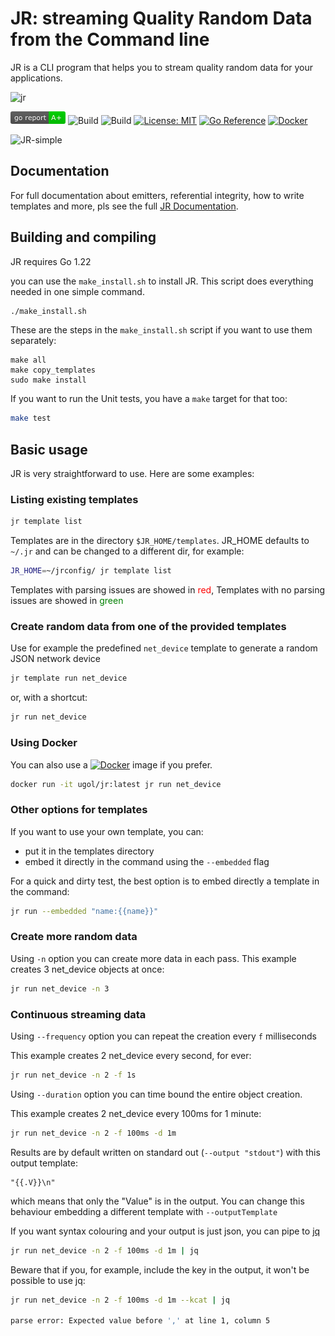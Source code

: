 # JR: streaming Quality Random Data from the Command line

JR is a CLI program that helps you to stream quality random data for your applications.

![jr](https://user-images.githubusercontent.com/89472/235927141-87632730-90d6-469f-97b0-8b638077dd4e.png)


[![img.png](images/goreport.png)](https://goreportcard.com/report/github.com/ugol/jr)
![Build](https://github.com/ugol/jr/actions/workflows/go-linux.yml/badge.svg)
![Build](https://github.com/ugol/jr/actions/workflows/go-mac.yml/badge.svg)
[![License: MIT](https://img.shields.io/badge/License-MIT-yellow.svg)](https://opensource.org/licenses/MIT)
[![Go Reference](https://pkg.go.dev/badge/github.com/ugol/jr.svg)](https://pkg.go.dev/github.com/ugol/jr)
[![Docker](https://img.shields.io/badge/docker-latest-blue.svg)](https://hub.docker.com/r/jrndio/jr)

![JR-simple](https://user-images.githubusercontent.com/89472/229626362-70ddc95d-1090-4746-a20a-fbffba4193cd.gif)

## Documentation

For full documentation about emitters, referential integrity, how to write templates and more, pls see the full [JR Documentation](https://jrnd.io).

## Building and compiling

JR requires Go 1.22

you can use the `make_install.sh` to install JR. This script does everything needed in one simple command.

```bash
./make_install.sh
```

These are the steps in the `make_install.sh` script if you want to use them separately:

```shell
make all
make copy_templates
sudo make install
```

If you want to run the Unit tests, you have a `make` target for that too:

```bash
make test
```

## Basic usage

JR is very straightforward to use. Here are some examples:

### Listing existing templates
```bash
jr template list
````
Templates are in the directory `$JR_HOME/templates`. JR_HOME defaults to `~/.jr` and can be changed to a different dir, for example:

```bash
JR_HOME=~/jrconfig/ jr template list
````

Templates with parsing issues are showed in <font color='red'>red</font>, Templates with no parsing issues are showed in <font color='green'>green</font>

### Create random data from one of the provided templates

Use for example the predefined `net_device` template to generate a random JSON network device

```bash
jr template run net_device
````

or, with a shortcut:

```bash
jr run net_device
````

### Using Docker

You can also use a [![Docker](https://img.shields.io/badge/docker-latest-blue.svg)](https://hub.docker.com/r/ugol/jr)
image if you prefer.

```bash
docker run -it ugol/jr:latest jr run net_device
```

### Other options for templates

If you want to use your own template, you can:

- put it in the templates directory
- embed it directly in the command using the `--embedded` flag

For a quick and dirty test, the best option is to embed directly a template in the command:

```bash
jr run --embedded "name:{{name}}"
```

### Create more random data 

Using `-n` option you can create more data in each pass. 
This example creates 3 net_device objects at once:

```bash
jr run net_device -n 3
```
### Continuous streaming data

Using `--frequency` option you can repeat the creation every `f` milliseconds

This example creates 2 net_device every second, for ever:

```bash
jr run net_device -n 2 -f 1s 
```

Using `--duration` option you can time bound the entire object creation.

This example creates 2 net_device every 100ms for 1 minute:

```bash
jr run net_device -n 2 -f 100ms -d 1m 
```

Results are by default written on standard out (`--output "stdout"`) with this output template:

```
"{{.V}}\n"
```

which means that only the "Value" is in the output. You can change this behaviour embedding a different template with `--outputTemplate`

If you want syntax colouring and your output is just json, you can pipe to [jq](https://jqlang.github.io/jq/)

```bash
jr run net_device -n 2 -f 100ms -d 1m | jq
```

Beware that if you, for example, include the key in the output, it won't be possible to use jq:

```bash
jr run net_device -n 2 -f 100ms -d 1m --kcat | jq

parse error: Expected value before ',' at line 1, column 5
```
